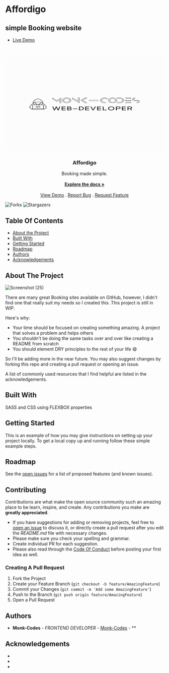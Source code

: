 # Affordigo
## simple Booking website
- [Live Demo](https://affordigo.netlify.app/)
<br/>
<p align="center">
  <a href="https://github.com/MonkCodes/Affordigo">
<img src="logo.png" alt="image" width="500" height="300">
  </a>

  <h3 align="center">Affordigo</h3>

  <p align="center">
    Booking made simple.
    <br/>
    <br/>
    <a href="https://github.com/MonkCodes/Affordigo"><strong>Explore the docs »</strong></a>
    <br/>
    <br/>
    <a href="https://github.com/MonkCodes/Affordigo">View Demo</a>
    .
    <a href="https://github.com/MonkCodes/Affordigo/issues">Report Bug</a>
    .
    <a href="https://github.com/MonkCodes/Affordigo/issues">Request Feature</a>
  </p>
</p>

![Forks](https://img.shields.io/github/forks/MonkCodes/Affordigo?style=social) ![Stargazers](https://img.shields.io/github/stars/MonkCodes/Affordigo?style=social) 

## Table Of Contents

* [About the Project](#about-the-project)
* [Built With](#built-with)
* [Getting Started](#getting-started)
* [Roadmap](#roadmap)
* [Authors](#authors)
* [Acknowledgements](#acknowledgements)

## About The Project

![Screenshot (25)](https://github.com/Monk-Codes/Affordigo/assets/84877191/18d1ed1e-1408-493e-bacb-6dd0041689a9)

There are many great Booking sites available on GitHub, however, I didn't find one that really suit my needs so I created this .This project is still in WIP.

Here's why:

* Your time should be focused on creating something amazing. A project that solves a problem and helps others
* You shouldn't be doing the same tasks over and over like creating a README from scratch
* You should element DRY principles to the rest of your life :smile:

 So I'll be adding more in the near future. You may also suggest changes by forking this repo and creating a pull request or opening an issue.

A list of commonly used resources that I find helpful are listed in the acknowledgements.

## Built With

SASS and CSS using FLEXBOX properties

## Getting Started

This is an example of how you may give instructions on setting up your project locally.
To get a local copy up and running follow these simple example steps.

## Roadmap

See the [open issues](https://github.com/MonkCodes/Affordigo/issues) for a list of proposed features (and known issues).

## Contributing

Contributions are what make the open source community such an amazing place to be learn, inspire, and create. Any contributions you make are **greatly appreciated**.
* If you have suggestions for adding or removing projects, feel free to [open an issue](https://github.com/MonkCodes/Affordigo/issues/new) to discuss it, or directly create a pull request after you edit the *README.md* file with necessary changes.
* Please make sure you check your spelling and grammar.
* Create individual PR for each suggestion.
* Please also read through the [Code Of Conduct](https://github.com/MonkCodes/Affordigo/blob/main/CODE_OF_CONDUCT.md) before posting your first idea as well.

### Creating A Pull Request

1. Fork the Project
2. Create your Feature Branch (`git checkout -b feature/AmazingFeature`)
3. Commit your Changes (`git commit -m 'Add some AmazingFeature'`)
4. Push to the Branch (`git push origin feature/AmazingFeature`)
5. Open a Pull Request

## Authors

* **Monk-Codes** - *FRONTEND DEVELOPER* - [Monk-Codes](https://github.com/Monk-Codes) - **

## Acknowledgements

* []()
* []()
* []()
